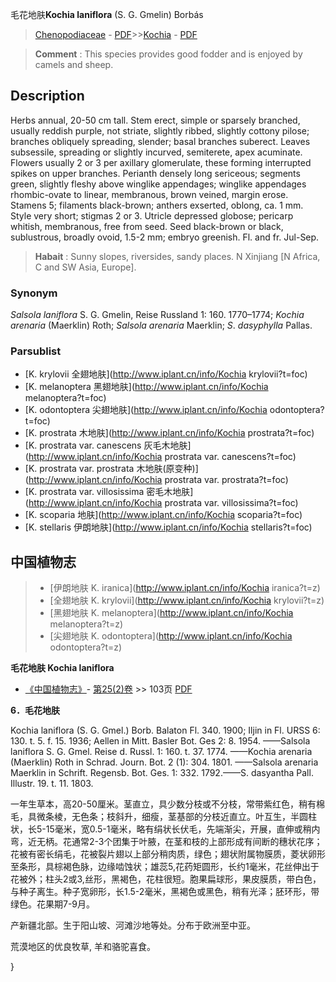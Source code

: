 毛花地肤**Kochia laniflora** (S. G. Gmelin) Borbás

> [Chenopodiaceae](http://www.iplant.cn/info/Chenopodiaceae?t=foc) - [PDF](http://www.iplant.cn/foc/pdf/Chenopodiaceae.pdf)>>[Kochia](http://www.iplant.cn/info/Kochia?t=foc) - [PDF](http://www.iplant.cn/foc/pdf/Kochia.pdf)

> **Comment** : 
> This species provides good fodder and is enjoyed by camels and sheep.

## Description

Herbs annual, 20-50 cm tall. Stem erect, simple or sparsely branched, usually reddish purple, not striate, slightly ribbed, slightly cottony pilose; branches obliquely spreading, slender; basal branches suberect. Leaves subsessile, spreading or slightly incurved, semiterete, apex acuminate. Flowers usually 2 or 3 per axillary glomerulate, these forming interrupted spikes on upper branches. Perianth densely long sericeous; segments green, slightly fleshy above winglike appendages; winglike appendages rhombic-ovate to linear, membranous, brown veined, margin erose. Stamens 5; filaments black-brown; anthers exserted, oblong, ca. 1 mm. Style very short; stigmas 2 or 3. Utricle depressed globose; pericarp whitish, membranous, free from seed. Seed black-brown or black, sublustrous, broadly ovoid, 1.5-2 mm; embryo greenish. Fl. and fr. Jul-Sep.

> **Habait** : 
> Sunny slopes, riversides, sandy places. N Xinjiang [N Africa, C and SW Asia, Europe].

### Synonym
*Salsola* *laniflora* S. G. Gmelin, Reise Russland 1: 160. 1770–1774; *Kochia* *arenaria* (Maerklin) Roth; *Salsola* *arenaria* Maerklin; *S*. *dasyphylla* Pallas.

### Parsublist

* [K.  krylovii  全翅地肤](http://www.iplant.cn/info/Kochia krylovii?t=foc)
* [K.  melanoptera  黑翅地肤](http://www.iplant.cn/info/Kochia melanoptera?t=foc)
* [K.  odontoptera  尖翅地肤](http://www.iplant.cn/info/Kochia odontoptera?t=foc)
* [K.  prostrata  木地肤](http://www.iplant.cn/info/Kochia prostrata?t=foc)
* [K.  prostrata var. canescens  灰毛木地肤](http://www.iplant.cn/info/Kochia prostrata var. canescens?t=foc)
* [K.  prostrata var. prostrata  木地肤(原变种)](http://www.iplant.cn/info/Kochia prostrata var. prostrata?t=foc)
* [K.  prostrata var. villosissima  密毛木地肤](http://www.iplant.cn/info/Kochia prostrata var. villosissima?t=foc)
* [K.  scoparia  地肤](http://www.iplant.cn/info/Kochia scoparia?t=foc)
* [K.  stellaris  伊朗地肤](http://www.iplant.cn/info/Kochia stellaris?t=foc)

## 中国植物志

> * [伊朗地肤  K.  iranica](http://www.iplant.cn/info/Kochia iranica?t=z)
> * [全翅地肤  K.  krylovii](http://www.iplant.cn/info/Kochia krylovii?t=z)
> * [黑翅地肤  K.  melanoptera](http://www.iplant.cn/info/Kochia melanoptera?t=z)
> * [尖翅地肤  K.  odontoptera](http://www.iplant.cn/info/Kochia odontoptera?t=z)

**毛花地肤 Kochia laniflora**

* [《中国植物志》](http://www.iplant.cn/frps)- [第25(2)卷](http://www.iplant.cn/frps/vol/25(2)) >> 103页 [PDF](http://www.iplant.cn/frps/pdf/25(2)/103a.pdf)

**6．毛花地肤**

Kochia laniflora (S. G. Gmel.) Borb. Balaton Fl. 340. 1900; Iljin in Fl. URSS 6: 130. t. 5. f. 15. 1936; Aellen in Mitt. Basler Bot. Ges 2: 8. 1954. ——Salsola laniflora S. G. Gmel. Reise d. Russl. 1: 160. t. 37. 1774. ——Kochia arenaria (Maerklin) Roth in Schrad. Journ. Bot. 2 (1): 304. 1801. ——Salsola arenaria Maerklin in Schrift. Regensb. Bot. Ges. 1: 332. 1792.——S. dasyantha Pall. Illustr. 19. t. 11. 1803.

一年生草本，高20-50厘米。茎直立，具少数分枝或不分枝，常带紫红色，稍有棉毛，具微条棱，无色条；枝斜升，细瘦，茎基部的分枝近直立。叶互生，半圆柱状，长5-15毫米，宽0.5-1毫米，略有绢状长伏毛，先端渐尖，开展，直伸或稍内弯，近无柄。花通常2-3个团集于叶腋，在茎和枝的上部形成有间断的穗状花序；花被有密长绢毛，花被裂片翅以上部分稍肉质，绿色；翅状附属物膜质，菱状卵形至条形，具棕褐色脉，边缘啮蚀状；雄蕊5,花药矩圆形，长约1毫米，花丝伸出于花被外；柱头2或3,丝形，黑褐色，花柱很短。胞果扁球形，果皮膜质，带白色，与种子离生。种子宽卵形，长1.5-2毫米，黑褐色或黑色，稍有光泽；胚环形，带绿色。花果期7-9月。

产新疆北部。生于阳山坡、河滩沙地等处。分布于欧洲至中亚。

荒漠地区的优良牧草, 羊和骆驼喜食。

}